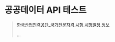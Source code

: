 # 공공데이터 API 테스트

> [한국산업인력공단_국가전문자격 시험 시행일정 정보](https://www.data.go.kr/data/15003027/openapi.do)
> 
> ...
